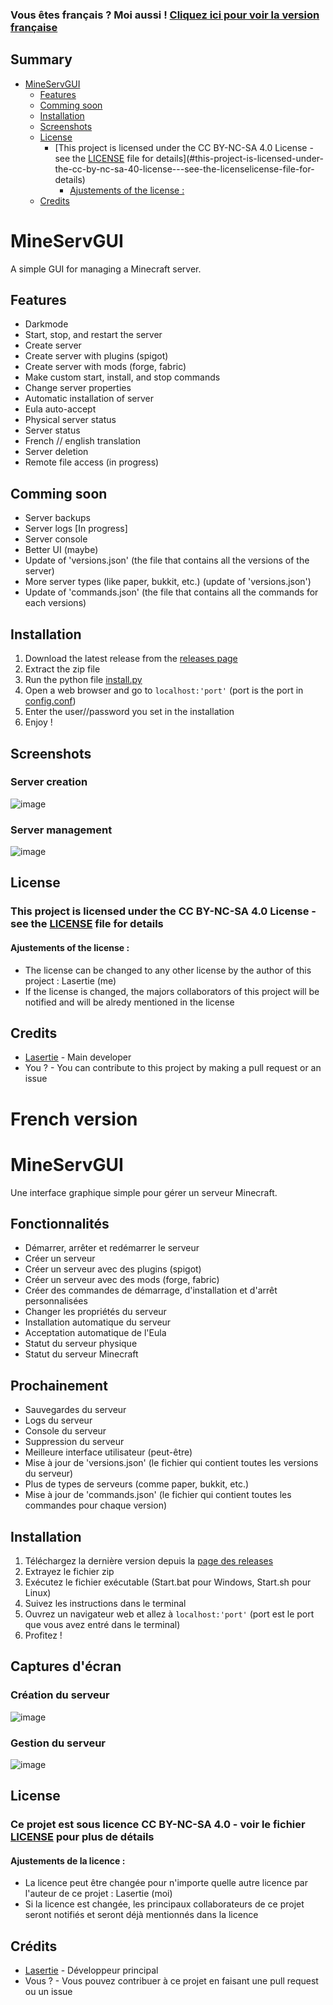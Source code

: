 ### Vous êtes français ? Moi aussi ! [Cliquez ici pour voir la version française](#french-version)
## Summary
- [MineServGUI](#mineservgui)
  - [Features](#features)
  - [Comming soon](#comming-soon)
  - [Installation](#installation)
  - [Screenshots](#screenshots)
  - [License](#license)
    - [This project is licensed under the CC BY-NC-SA 4.0 License - see the [LICENSE](LICENSE) file for details](#this-project-is-licensed-under-the-cc-by-nc-sa-40-license---see-the-licenselicense-file-for-details)
      - [Ajustements of the license :](#ajustements-of-the-license-)
  - [Credits](#credits)

# MineServGUI
A simple GUI for managing a Minecraft server.
## Features
- Darkmode
- Start, stop, and restart the server
- Create server
- Create server with plugins (spigot)
- Create server with mods (forge, fabric)
- Make custom start, install, and stop commands
- Change server properties
- Automatic installation of server
- Eula auto-accept
- Physical server status
- Server status
- French // english translation
- Server deletion
- Remote file access (in progress)

## Comming soon
- Server backups
- Server logs [In progress]
- Server console
- Better UI (maybe)
- Update of 'versions.json' (the file that contains all the versions of the server)
- More server types (like paper, bukkit, etc.) (update of 'versions.json')
- Update of 'commands.json' (the file that contains all the commands for each versions)

## Installation
1. Download the latest release from the [releases page]()
2. Extract the zip file
3. Run the python file [install.py](install.py)
5. Open a web browser and go to `localhost:'port'` (port is the port in [config.conf](config.conf))
6. Enter the user//password you set in the installation
7. Enjoy !

## Screenshots
### Server creation
![image](screenshot/1.png)
### Server management
![image](screenshot/2.png)

## License
### This project is licensed under the CC BY-NC-SA 4.0 License - see the [LICENSE](LICENSE) file for details 
#### Ajustements of the license :
- The license can be changed to any other license by the author of this project : Lasertie (me)
- If the license is changed, the majors collaborators of this project will be notified and will be alredy mentioned in the license

## Credits
- [Lasertie](https://github.com/Lasertie) - Main developer
- You ? - You can contribute to this project by making a pull request or an issue

# French version

# MineServGUI
Une interface graphique simple pour gérer un serveur Minecraft.
## Fonctionnalités
- Démarrer, arrêter et redémarrer le serveur
- Créer un serveur
- Créer un serveur avec des plugins (spigot)
- Créer un serveur avec des mods (forge, fabric)
- Créer des commandes de démarrage, d'installation et d'arrêt personnalisées
- Changer les propriétés du serveur
- Installation automatique du serveur
- Acceptation automatique de l'Eula
- Statut du serveur physique
- Statut du serveur Minecraft

## Prochainement
- Sauvegardes du serveur
- Logs du serveur
- Console du serveur
- Suppression du serveur
- Meilleure interface utilisateur (peut-être)
- Mise à jour de 'versions.json' (le fichier qui contient toutes les versions du serveur)
- Plus de types de serveurs (comme paper, bukkit, etc.)
- Mise à jour de 'commands.json' (le fichier qui contient toutes les commandes pour chaque version)

## Installation
1. Téléchargez la dernière version depuis la [page des releases]()
2. Extrayez le fichier zip
3. Exécutez le fichier exécutable (Start.bat pour Windows, Start.sh pour Linux)
4. Suivez les instructions dans le terminal
5. Ouvrez un navigateur web et allez à `localhost:'port'` (port est le port que vous avez entré dans le terminal)
6. Profitez !

## Captures d'écran
### Création du serveur
![image](screenshot/1.png)
### Gestion du serveur
![image](screenshot/2.png)

## License
### Ce projet est sous licence CC BY-NC-SA 4.0 - voir le fichier [LICENSE](LICENSE) pour plus de détails
#### Ajustements de la licence :
- La licence peut être changée pour n'importe quelle autre licence par l'auteur de ce projet : Lasertie (moi)
- Si la licence est changée, les principaux collaborateurs de ce projet seront notifiés et seront déjà mentionnés dans la licence

## Crédits
- [Lasertie](https://github.com/Lasertie) - Développeur principal
- Vous ? - Vous pouvez contribuer à ce projet en faisant une pull request ou un issue
```